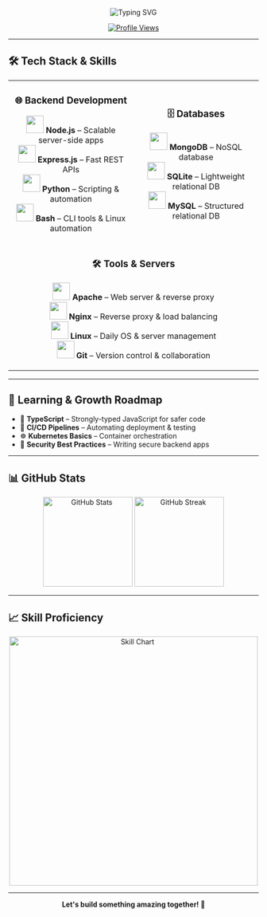 <!-- 💫 Animated Typing Header -->
<p align="center">
  <img src="https://readme-typing-svg.demolab.com?font=Fira+Code&size=30&pause=1000&center=true&vCenter=true&width=600&lines=Hi+there!+👋+I'm+MoonDPlus;Backend+Developer+%7C+Linux+Enthusiast;Open-Source+Contributor+✨" alt="Typing SVG" />
</p>

<p align="center">
  <a href="https://github.com/MoonDPlus">
    <img src="https://komarev.com/ghpvc/?username=MoonDPlus&style=for-the-badge&color=blue" alt="Profile Views" />
  </a>
</p>

---

## 🛠 Tech Stack & Skills  

<table align="center">
<tr>
<td align="center" width="50%">

### 🌐 Backend Development  
<p>
  <img src="https://skillicons.dev/icons?i=nodejs" width="35"/> <b>Node.js</b> – Scalable server-side apps <br>
  <img src="https://skillicons.dev/icons?i=express" width="35"/> <b>Express.js</b> – Fast REST APIs <br>
  <img src="https://skillicons.dev/icons?i=python" width="35"/> <b>Python</b> – Scripting & automation <br>
  <img src="https://skillicons.dev/icons?i=bash" width="35"/> <b>Bash</b> – CLI tools & Linux automation <br>
</p>

</td>
<td align="center" width="50%">

### 🗄 Databases  
<p>
  <img src="https://skillicons.dev/icons?i=mongodb" width="35"/> <b>MongoDB</b> – NoSQL database <br>
  <img src="https://skillicons.dev/icons?i=sqlite" width="35"/> <b>SQLite</b> – Lightweight relational DB <br>
  <img src="https://skillicons.dev/icons?i=mysql" width="35"/> <b>MySQL</b> – Structured relational DB <br>
</p>

</td>
</tr>

<tr>
<td align="center" colspan="2">

### 🛠 Tools & Servers  
<p>
  <img src="https://skillicons.dev/icons?i=apache" width="35"/> <b>Apache</b> – Web server & reverse proxy <br>
  <img src="https://skillicons.dev/icons?i=nginx" width="35"/> <b>Nginx</b> – Reverse proxy & load balancing <br>
  <img src="https://skillicons.dev/icons?i=linux" width="35"/> <b>Linux</b> – Daily OS & server management <br>
  <img src="https://skillicons.dev/icons?i=git" width="35"/> <b>Git</b> – Version control & collaboration <br>
</p>

</td>
</tr>
</table>

---

## 🚀 Learning & Growth Roadmap  

- 📘 **TypeScript** – Strongly-typed JavaScript for safer code  
- 🔄 **CI/CD Pipelines** – Automating deployment & testing  
- ☸️ **Kubernetes Basics** – Container orchestration  
- 🔐 **Security Best Practices** – Writing secure backend apps  

---

## 📊 GitHub Stats  

<p align="center">
  <img src="https://github-readme-stats.vercel.app/api?username=MoonDPlus&show_icons=true&theme=radical" alt="GitHub Stats" height="180"/>
  <img src="https://github-readme-streak-stats.herokuapp.com/?user=MoonDPlus&theme=radical" alt="GitHub Streak" height="180"/>
</p>

---

## 📈 Skill Proficiency  

<p align="center">
  <img src="https://quickchart.io/chart?c={type:'doughnut',data:{labels:['Node.js','Express.js','Python','Bash','MongoDB','SQLite','Linux','Apache'],datasets:[{data:[90,85,70,80,75,60,85,65],backgroundColor:['#339933','#000000','#3572A5','#4EAA25','#4DB33D','#003B57','#FCC624','#B70D0D']}]},options:{plugins:{legend:{position:'right',labels:{color:'black',font:{size:14}}}},cutout:'40%'}}" alt="Skill Chart" width="500"/>
</p>

---

<p align="center">
  <b>Let's build something amazing together! 🚀</b>
</p>
